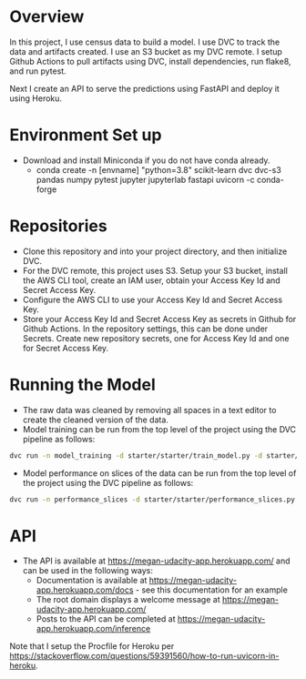 # Overview
In this project, I use census data to build a model. I use DVC to track the data and artifacts created. I use an S3 bucket as my DVC remote. I setup Github Actions to pull artifacts using DVC, install dependencies, run flake8, and run pytest.

Next I create an API to serve the predictions using FastAPI and deploy it using Heroku.

# Environment Set up
* Download and install Miniconda if you do not have conda already.
    * conda create -n [envname] "python=3.8" scikit-learn dvc dvc-s3 pandas numpy pytest jupyter jupyterlab fastapi uvicorn -c conda-forge

# Repositories
* Clone this repository and into your project directory, and then initialize DVC.
* For the DVC remote, this project uses S3. Setup your S3 bucket, install the AWS CLI tool, create an IAM user, obtain your Access Key Id and Secret Access Key.
* Configure the AWS CLI to use your Access Key Id and Secret Access Key.
* Store your Access Key Id and Secret Access Key as secrets in Github for Github Actions. In the repository settings, this can be done under Secrets. Create new repository secrets, one for Access Key Id and one for Secret Access Key.

# Running the Model
* The raw data was cleaned by removing all spaces in a text editor to create the cleaned version of the data.
* Model training can be run from the top level of the project using the DVC pipeline as follows:
```bash
dvc run -n model_training -d starter/starter/train_model.py -d starter/data/census_clean.csv -o starter/model/model.pkl -o starter/model/encoder.pkl -o starter/model/lb.pkl python starter/starter/train_model.py
```
* Model performance on slices of the data can be run from the top level of the project using the DVC pipeline as follows:
```bash
dvc run -n performance_slices -d starter/starter/performance_slices.py -d starter/data/census_clean.csv -d starter/model/model.pkl -d starter/model/encoder.pkl -d starter/model/lb.pkl -o starter/starter/slice_output.txt python starter/starter/performance_slices.py
```

# API
* The API is available at https://megan-udacity-app.herokuapp.com/ and can be used in the following ways:
    * Documentation is available at https://megan-udacity-app.herokuapp.com/docs - see this documentation for an example
    * The root domain displays a welcome message at https://megan-udacity-app.herokuapp.com/
    * Posts to the API can be completed at https://megan-udacity-app.herokuapp.com/inference

Note that I setup the Procfile for Heroku per https://stackoverflow.com/questions/59391560/how-to-run-uvicorn-in-heroku.
